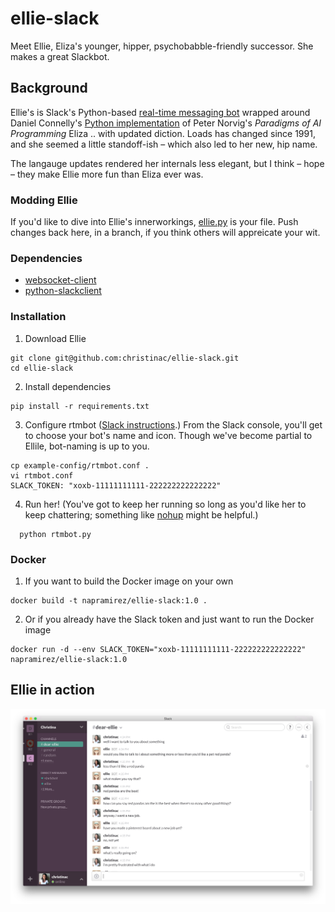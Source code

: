 # ellie-slack
Meet Ellie, Eliza's younger, hipper, psychobabble-friendly successor. She makes a great Slackbot.

## Background
Ellie's is Slack's Python-based [real-time messaging bot](https://github.com/slackhq/python-rtmbot) wrapped around  Daniel Connelly's [Python implementation](https://github.com/dhconnelly/paip-python) of Peter Norvig's *Paradigms of AI Programming* Eliza .. with updated diction. Loads has changed since 1991, and she seemed a little standoff-ish – which also led to her new, hip name.

The langauge updates rendered her internals less elegant, but I think – hope – they make Ellie more fun than Eliza ever was.

### Modding Ellie
If you'd like to dive into Ellie's innerworkings, [ellie.py](https://github.com/christinac/ellie-slack/blob/master/plugins/ellie/ellie.py) is your file. Push changes back here, in a branch, if you think others will appreicate your wit.

### Dependencies
* [websocket-client](https://pypi.python.org/pypi/websocket-client/)
* [python-slackclient](https://github.com/slackhq/python-slackclient)

### Installation
1. Download Ellie

  ````
  git clone git@github.com:christinac/ellie-slack.git
  cd ellie-slack
  ````

2. Install dependencies

  ````
  pip install -r requirements.txt
  ````

3. Configure rtmbot ([Slack instructions](https://christinac.slack.com/services/new/bot).) From the Slack console, you'll get to choose your bot's name and icon. Though we've become partial to Ellile, bot-naming is up to you.

  ````
  cp example-config/rtmbot.conf .
  vi rtmbot.conf
  SLACK_TOKEN: "xoxb-11111111111-222222222222222"
  ````

4. Run her! (You've got to keep her running so long as you'd like her to keep chattering; something like [nohup](http://linux.die.net/man/1/nohup) might be helpful.)

````
  python rtmbot.py
````

### Docker
1. If you want to build the Docker image on your own
````
docker build -t napramirez/ellie-slack:1.0 .
````

2. Or if you already have the Slack token and just want to run the Docker image
````
docker run -d --env SLACK_TOKEN="xoxb-11111111111-222222222222222" napramirez/ellie-slack:1.0
````

## Ellie in action
![Ellie in action](screenshot.png)
